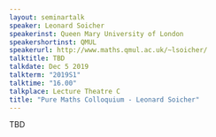 ```yaml
---
layout: seminartalk
speaker: Leonard Soicher
speakerinst: Queen Mary University of London
speakershortinst: QMUL
speakerurl: http://www.maths.qmul.ac.uk/~lsoicher/
talktitle: TBD
talkdate: Dec 5 2019
talkterm: "2019S1"
talktime: "16.00"
talkplace: Lecture Theatre C
title: "Pure Maths Colloquium - Leonard Soicher"
---
```


 TBD
